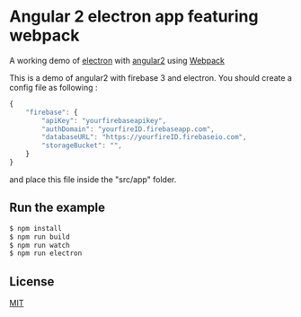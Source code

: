 # Angular 2 electron app featuring webpack

A working demo of [electron] with [angular2] using [Webpack]

This is a demo of angular2 with firebase 3 and electron. You should create a config file as following :

```javascript
{
    "firebase": {
        "apiKey": "yourfirebaseapikey",
        "authDomain": "yourfireID.firebaseapp.com",
        "databaseURL": "https://yourfireID.firebaseio.com",
        "storageBucket": "",
    }
}
```

and place this file inside the "src/app" folder.  

## Run the example

```bash
$ npm install
$ npm run build
$ npm run watch
$ npm run electron
```

## License

[MIT]

[Webpack]: http://webpack.github.io
[MIT]: http://markdalgleish.mit-license.org
[angular2]: http://angular.io
[electron]: http://electron.atom.io/
